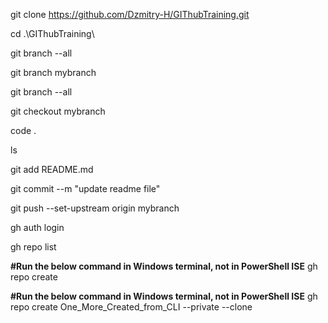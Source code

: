 git clone https://github.com/Dzmitry-H/GIThubTraining.git

cd .\GIThubTraining\

git branch --all

git branch mybranch

git branch --all

git checkout mybranch

code .

ls

git add README.md

git commit --m "update readme file"

git push --set-upstream origin mybranch

gh auth login

gh repo list

__#Run the below command in Windows terminal, not in PowerShell ISE__
gh repo create

__#Run the below command in Windows terminal, not in PowerShell ISE__
gh repo create One_More_Created_from_CLI --private --clone
